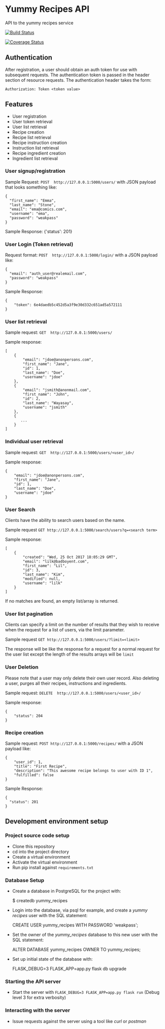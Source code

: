 # Yummy Recipes API

API to the yummy recipes service

[![Build Status](https://travis-ci.org/lym/yummy-recipes-api.svg?branch=master)](https://travis-ci.org/lym/yummy-recipes-api)

[![Coverage Status](https://coveralls.io/repos/github/lym/yummy-recipes-api/badge.svg?branch=master)](https://coveralls.io/github/lym/yummy-recipes-api?branch=master)

## Authentication
After registration, a user should obtain an auth token for use with
subsequent requests. The authentication token is passed in the header
section of resource requests. The authentication header takes the form:

    Authorization: Token <token value>

## Features
- User registration
- User token retrieval
- User list retrieval
- Recipe creation
- Recipe list retrieval
- Recipe instruction creation
- Instruction list retrieval
- Recipe ingredient creation
- Ingredient list retrieval

### User signup/registration
Sample Request: `POST  http://127.0.0.1:5000/users/` with JSON payload
that looks something like:

    {
      "first_name": "Emma",
      "last_name": "Stone",
      "email": "ema@comics.com",
      "username": "ema",
      "password": "weakpass"
    }

Sample Response: {'status': 201}

### User Login (Token retrieval)
Request format: `POST  http://127.0.0.1:5000/login/` with a JSON payload
like:

    {
      "email": "auth_user@realemail.com",
      "password": "weakpass"
    }

Sample Response:

    {
        "token": 6e4daedb5c452d5a3f9e30d332c651ad5a572111
    }


### User list retrieval
Sample request: `GET  http://127.0.0.1:5000/users/`

Sample response:

    [
        {
            "email": "jdoe@anonpersons.com",
            "first_name": "Jane",
            "id": 1,
            "last_name": "Doe",
            "username": "jdoe"
        },
        {
            "email": "jsmith@anonmail.com",
            "first_name": "John",
            "id": 2,
            "last_name": "Wayasay",
            "username": "jsmith"
        },
        {
           ...
        }
    ]

### Individual user retrieval
Sample request: `GET  http://127.0.0.1:5000/users/<user_id>/`

Sample response:

    {
        "email": "jdoe@anonpersons.com",
        "first_name": "Jane",
        "id": 1,
        "last_name": "Doe",
        "username": "jdoe"
    }

### User Search
Clients have the ability to search users based on the name.

Sample request `GET http://127.0.0.1:5000/search/users?q=<search term>`

Sample response:

    [
        {
            "created": "Wed, 25 Oct 2017 18:05:29 GMT",
            "email": "lilk@badboyent.com",
            "first_name": "Lil",
            "id": 3,
            "last_name": "Kim",
            "modified": null,
            "username": "lilk"
        }
    ]

If no matches are found, an empty list/array is returned.

### User list pagination
Clients can specify a limit on the number of results that they wish to
receive when the request for a list of users, via the limit parameter.

Sample request `GET http://127.0.0.1:5000/users/?limit=<limit>`

The response will be like the response for a request for a normal
request for the user list except the length of the results arrays will
be `limit`

### User Deletion
Please note that a user may only delete their own user record. Also
deleting a user, purges all their recipes, instructions and ingredients.

Sample request: `DELETE  http://127.0.0.1:5000/users/<user_id>/`

Sample response:

    {
        "status": 204
    }


### Recipe creation
Sample request: `POST http://127.0.0.1:5000/recipes/` with a JSON
payload like:

    {
        "user_id": 1,
        "title": "First Recipe",
        "description": "This awesome recipe belongs to user with ID 1",
        "fulfilled": false
    }

Sample Response:

    {
      "status": 201
    }

## Development environment setup
### Project source code setup
- Clone this repository
- cd into the project directory
- Create a virtual environment
- Activate the virtual environment
- Run pip install against `requirements.txt`

### Database Setup
- Create a database in PostgreSQL for the project with:

    $ createdb yummy_recipes

- Login into the database, via psql for example, and create a <i>yummy
  recipes</i> user with the SQL statement:

    CREATE USER yummy_recipes WITH PASSWORD 'weakpass';

- Set the owner of the *yummy_recipes* database to this new user with
the SQL statement:

    ALTER DATABASE yummy_recipes OWNER TO yummy_recipes;

- Set up initial state of the database with:

     FLASK_DEBUG=3 FLASK_APP=app.py flask db upgrade

### Starting the API server
- Start the server with `FLASK_DEBUG=3 FLASK_APP=app.py flask run`
  (Debug level 3 for extra verbosity)

### Interacting with the server
- Issue requests against the server using a tool like <i>curl</i> or
  <i>postman</i>
